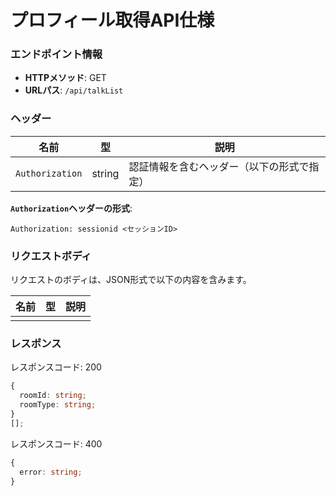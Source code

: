 # プロフィール取得API仕様

### エンドポイント情報

- **HTTPメソッド**: GET
- **URLパス**: `/api/talkList`

### ヘッダー

| 名前            | 型     | 説明                                       |
| --------------- | ------ | ------------------------------------------ |
| `Authorization` | string | 認証情報を含むヘッダー（以下の形式で指定） |

**`Authorization`ヘッダーの形式**:

```
Authorization: sessionid <セッションID>
```

### リクエストボディ

リクエストのボディは、JSON形式で以下の内容を含みます。

| 名前 | 型 | 説明 |
| ---- | -- | ---- |
|      |    |      |

### レスポンス

レスポンスコード: 200

```ts
{
  roomId: string;
  roomType: string;
}
[];
```

レスポンスコード: 400

```ts
{
  error: string;
}
```
